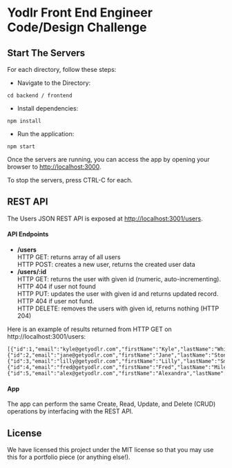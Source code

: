 Yodlr Front End Engineer Code/Design Challenge
=======================

## Start The Servers

For each directory, follow these steps:

* Navigate to the Directory:

```
cd backend / frontend
```

* Install dependencies:

```
npm install
```

* Run the application:

```
npm start
```

Once the servers are running, you can access the app by opening your browser to [http://localhost:3000](http://localhost:3000).

To stop the servers, press CTRL-C for each.


## REST API

The Users JSON REST API is exposed at [http://localhost:3001/users](http://localhost:3001).


#### API Endpoints

* **/users**  
HTTP GET: returns array of all users  
HTTP POST: creates a new user, returns the created user data
* **/users/:id**  
HTTP GET: returns the user with given id (numeric, auto-incrementing).  HTTP 404 if user not found  
HTTP PUT: updates the user with given id and returns updated record. HTTP 404 if user not fund.  
HTTP DELETE: removes the users with given id, returns nothing (HTTP 204)

Here is an example of results returned from HTTP GET on http://localhost:3001/users:
```
[{"id":1,"email":"kyle@getyodlr.com","firstName":"Kyle","lastName":"White","state":"active"},  
{"id":2,"email":"jane@getyodlr.com","firstName":"Jane","lastName":"Stone","state":"active"},  
{"id":3,"email":"lilly@getyodlr.com","firstName":"Lilly","lastName":"Smith","state":"pending"},  
{"id":4,"email":"fred@getyodlr.com","firstName":"Fred","lastName":"Miles","state":"pending"},  
{"id":5,"email":"alex@getyodlr.com","firstName":"Alexandra","lastName":"Betts","state":"pending"}]
```


#### App
The app can perform the same Create, Read, Update, and Delete (CRUD) operations by interfacing with the REST API.


## License

We have licensed this project under the MIT license so that you may use this for a portfolio piece (or anything else!).
